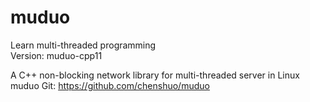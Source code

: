 # muduo
Learn multi-threaded programming    
Version: muduo-cpp11    

A C++ non-blocking network library for multi-threaded server in Linux    
muduo Git: https://github.com/chenshuo/muduo

